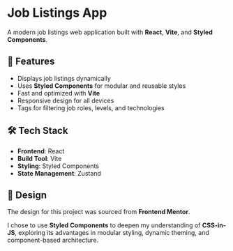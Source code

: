 # Job Listings App

A modern job listings web application built with **React**, **Vite**, and **Styled Components**.

## 🚀 Features

- Displays job listings dynamically
- Uses **Styled Components** for modular and reusable styles
- Fast and optimized with **Vite**
- Responsive design for all devices
- Tags for filtering job roles, levels, and technologies

## 🛠 Tech Stack

- **Frontend**: React
- **Build Tool**: Vite
- **Styling**: Styled Components
- **State Management**: Zustand

## 🎨 Design

The design for this project was sourced from **Frontend Mentor**.

I chose to use **Styled Components** to deepen my understanding of **CSS-in-JS**, exploring its advantages in modular styling, dynamic theming, and component-based architecture.
